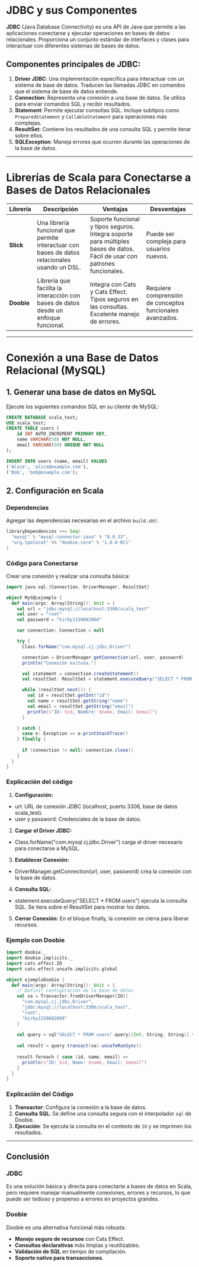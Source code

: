 # JDBC y sus Componentes

**JDBC** (Java Database Connectivity) es una API de Java que permite a las aplicaciones conectarse y ejecutar operaciones en bases de datos relacionales. Proporciona un conjunto estándar de interfaces y clases para interactuar con diferentes sistemas de bases de datos. 

## Componentes principales de JDBC:

1. **Driver JDBC**: Una implementación específica para interactuar con un sistema de base de datos. Traducen las llamadas JDBC en comandos que el sistema de base de datos entiende.
2. **Connection**: Representa una conexión a una base de datos. Se utiliza para enviar comandos SQL y recibir resultados.
3. **Statement**: Permite ejecutar consultas SQL. Incluye subtipos como `PreparedStatement` y `CallableStatement` para operaciones más complejas.
4. **ResultSet**: Contiene los resultados de una consulta SQL y permite iterar sobre ellos.
5. **SQLException**: Maneja errores que ocurren durante las operaciones de la base de datos.

---

# Librerías de Scala para Conectarse a Bases de Datos Relacionales

| Librería       | Descripción                                                                                  | Ventajas                                                                                                     | Desventajas                                                                                              |
|----------------|----------------------------------------------------------------------------------------------|-------------------------------------------------------------------------------------------------------------|---------------------------------------------------------------------------------------------------------|
| **Slick**     | Una librería funcional que permite interactuar con bases de datos relacionales usando un DSL. | Soporte funcional y tipos seguros. Integra soporte para múltiples bases de datos. Fácil de usar con patrones funcionales. | Puede ser compleja para usuarios nuevos.                                                                 |
| **Doobie**    | Librería que facilita la interacción con bases de datos desde un enfoque funcional.           | Integra con Cats y Cats Effect. Tipos seguros en las consultas. Excelente manejo de errores.               | Requiere comprensión de conceptos funcionales avanzados.                                                 |
                                            

---

# Conexión a una Base de Datos Relacional (MySQL)


## 1. Generar una base de datos en MySQL

Ejecute los siguientes comandos SQL en su cliente de MySQL:
```sql
CREATE DATABASE scala_test;
USE scala_test;
CREATE TABLE users (
    id INT AUTO_INCREMENT PRIMARY KEY,
    name VARCHAR(50) NOT NULL,
    email VARCHAR(50) UNIQUE NOT NULL
);

INSERT INTO users (name, email) VALUES
('Alice', 'alice@example.com'),
('Bob', 'bob@example.com');
```

## 2. Configuración en Scala

### Dependencias
Agregar las dependencias necesarias en el archivo `build.sbt`:
```scala
libraryDependencies ++= Seq(
  "mysql" % "mysql-connector-java" % "8.0.33",
  "org.tpolecat" %% "doobie-core" % "1.0.0-RC1"
)
```

### Código para Conectarse
Crear una conexión y realizar una consulta básica:

```scala
import java.sql.{Connection, DriverManager, ResultSet}

object MySQLejemplo {
  def main(args: Array[String]): Unit = {
    val url = "jdbc:mysql://localhost:3306/scala_test"
    val user = "root"
    val password = "kirby1150682860"

    var connection: Connection = null

    try {
      Class.forName("com.mysql.cj.jdbc.Driver")

      connection = DriverManager.getConnection(url, user, password)
      println("Conexión exitosa.")

      val statement = connection.createStatement()
      val resultSet: ResultSet = statement.executeQuery("SELECT * FROM users")

      while (resultSet.next()) {
        val id = resultSet.getInt("id")
        val name = resultSet.getString("name")
        val email = resultSet.getString("email")
        println(s"ID: $id, Nombre: $name, Email: $email")
      }

    } catch {
      case e: Exception => e.printStackTrace()
    } finally {
      
      if (connection != null) connection.close()
    }
  }
}

```
### Explicación del código
1. **Configuración:**
  - url: URL de conexión JDBC (localhost, puerto 3306, base de datos scala_test).
  - user y password: Credenciales de la base de datos.
2. **Cargar el Driver JDBC:**
  - Class.forName("com.mysql.cj.jdbc.Driver") carga el driver necesario para conectarse a MySQL.
3. **Establecer Conexión:**
  - DriverManager.getConnection(url, user, password) crea la conexión con la base de datos.
4. **Consulta SQL:**
  - statement.executeQuery("SELECT * FROM users") ejecuta la consulta SQL.
  Se itera sobre el ResultSet para mostrar los datos.
5. **Cerrar Conexión:**
  En el bloque finally, la conexión se cierra para liberar recursos.


### Ejemplo con Doobie
```scala
import doobie._
import doobie.implicits._
import cats.effect.IO
import cats.effect.unsafe.implicits.global

object ejemploDoobie {
  def main(args: Array[String]): Unit = {
    // Definir configuración de la base de datos
    val xa = Transactor.fromDriverManager[IO](
      "com.mysql.cj.jdbc.Driver",   
      "jdbc:mysql://localhost:3306/scala_test", 
      "root",                        
      "kirby1150682860"                     
    )
    
    val query = sql"SELECT * FROM users".query[(Int, String, String)].to[List]
    
    val result = query.transact(xa).unsafeRunSync()
    
    result.foreach { case (id, name, email) =>
      println(s"ID: $id, Name: $name, Email: $email")
    }
  }
}
```


### Explicación del Código
1. **Transactor**: Configura la conexión a la base de datos.
2. **Consulta SQL**: Se define una consulta segura con el interpolador `sql` de Doobie.
3. **Ejecución**: Se ejecuta la consulta en el contexto de `IO` y se imprimen los resultados.

---

## Conclusión

### JDBC
Es una solución básica y directa para conectarte a bases de datos en Scala, pero requiere manejar manualmente conexiones, errores y recursos, lo que puede ser tedioso y propenso a errores en proyectos grandes.

### Doobie
Doobie es una alternativa funcional más robusta:
- **Manejo seguro de recursos** con Cats Effect.
- **Consultas declarativas** más limpias y reutilizables.
- **Validación de SQL** en tiempo de compilación.
- **Soporte nativo para transacciones**.
